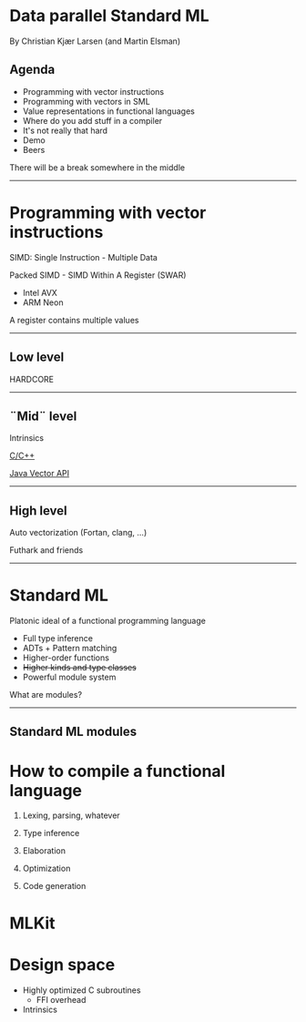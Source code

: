 # Data parallel Standard ML

By Christian Kjær Larsen (and Martin Elsman)

## Agenda

* Programming with vector instructions
* Programming with vectors in SML
* Value representations in functional languages
* Where do you add stuff in a compiler
* It's not really that hard
* Demo
* Beers

There will be a break somewhere in the middle

---

# Programming with vector instructions

SIMD: Single Instruction - Multiple Data

Packed SIMD - SIMD Within A Register (SWAR)

- Intel AVX
- ARM Neon

A register contains multiple values

---

## Low level

HARDCORE

---

## ¨Mid¨ level

Intrinsics

[C/C++](https://learn.microsoft.com/en-us/cpp/intrinsics/x86-intrinsics-list?view=msvc-170)

[Java Vector API](https://openjdk.org/jeps/426)

---

## High level

Auto vectorization (Fortan, clang, ...)

Futhark and friends

---

# Standard ML

Platonic ideal of a functional programming language

- Full type inference
- ADTs + Pattern matching
- Higher-order functions
- ~~Higher kinds and type classes~~
- Powerful module system

What are modules?

---

## Standard ML modules


# How to compile a functional language

1) Lexing, parsing, whatever

2) Type inference

3) Elaboration

4) Optimization

5) Code generation

# MLKit

# Design space

- Highly optimized C subroutines
  * FFI overhead
- Intrinsics

